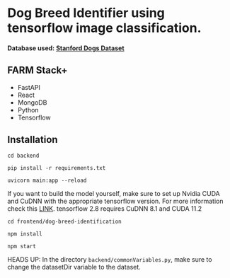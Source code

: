 # Dog Breed Identifier using tensorflow image classification. 

#### Database used: [Stanford Dogs Dataset](https://www.kaggle.com/datasets/jessicali9530/stanford-dogs-dataset)

## FARM Stack+
- FastAPI
- React
- MongoDB
- Python
- Tensorflow

## Installation

`cd backend`

`pip install -r requirements.txt`

`uvicorn main:app --reload`

If you want to build the model yourself, make sure to set up Nvidia CUDA and CuDNN with the appropriate tensorflow version. For more information check this [LINK](https://www.tensorflow.org/install/source#gpu_support_2).  tensorflow 2.8 requires CuDNN 8.1 and CUDA 11.2

`cd frontend/dog-breed-identification`

`npm install`

`npm start`

HEADS UP:
In the directory `backend/commonVariables.py`, make sure to change the datasetDir variable to the dataset.